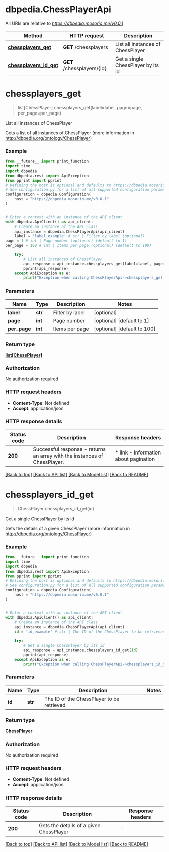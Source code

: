 # dbpedia.ChessPlayerApi

All URIs are relative to *https://dbpedia.mosorio.me/v0.0.1*

Method | HTTP request | Description
------------- | ------------- | -------------
[**chessplayers_get**](ChessPlayerApi.md#chessplayers_get) | **GET** /chessplayers | List all instances of ChessPlayer
[**chessplayers_id_get**](ChessPlayerApi.md#chessplayers_id_get) | **GET** /chessplayers/{id} | Get a single ChessPlayer by its id


# **chessplayers_get**
> list[ChessPlayer] chessplayers_get(label=label, page=page, per_page=per_page)

List all instances of ChessPlayer

Gets a list of all instances of ChessPlayer (more information in http://dbpedia.org/ontology/ChessPlayer)

### Example

```python
from __future__ import print_function
import time
import dbpedia
from dbpedia.rest import ApiException
from pprint import pprint
# Defining the host is optional and defaults to https://dbpedia.mosorio.me/v0.0.1
# See configuration.py for a list of all supported configuration parameters.
configuration = dbpedia.Configuration(
    host = "https://dbpedia.mosorio.me/v0.0.1"
)


# Enter a context with an instance of the API client
with dbpedia.ApiClient() as api_client:
    # Create an instance of the API class
    api_instance = dbpedia.ChessPlayerApi(api_client)
    label = 'label_example' # str | Filter by label (optional)
page = 1 # int | Page number (optional) (default to 1)
per_page = 100 # int | Items per page (optional) (default to 100)

    try:
        # List all instances of ChessPlayer
        api_response = api_instance.chessplayers_get(label=label, page=page, per_page=per_page)
        pprint(api_response)
    except ApiException as e:
        print("Exception when calling ChessPlayerApi->chessplayers_get: %s\n" % e)
```

### Parameters

Name | Type | Description  | Notes
------------- | ------------- | ------------- | -------------
 **label** | **str**| Filter by label | [optional] 
 **page** | **int**| Page number | [optional] [default to 1]
 **per_page** | **int**| Items per page | [optional] [default to 100]

### Return type

[**list[ChessPlayer]**](ChessPlayer.md)

### Authorization

No authorization required

### HTTP request headers

 - **Content-Type**: Not defined
 - **Accept**: application/json

### HTTP response details
| Status code | Description | Response headers |
|-------------|-------------|------------------|
**200** | Successful response - returns an array with the instances of ChessPlayer. |  * link - Information about pagination <br>  |

[[Back to top]](#) [[Back to API list]](../README.md#documentation-for-api-endpoints) [[Back to Model list]](../README.md#documentation-for-models) [[Back to README]](../README.md)

# **chessplayers_id_get**
> ChessPlayer chessplayers_id_get(id)

Get a single ChessPlayer by its id

Gets the details of a given ChessPlayer (more information in http://dbpedia.org/ontology/ChessPlayer)

### Example

```python
from __future__ import print_function
import time
import dbpedia
from dbpedia.rest import ApiException
from pprint import pprint
# Defining the host is optional and defaults to https://dbpedia.mosorio.me/v0.0.1
# See configuration.py for a list of all supported configuration parameters.
configuration = dbpedia.Configuration(
    host = "https://dbpedia.mosorio.me/v0.0.1"
)


# Enter a context with an instance of the API client
with dbpedia.ApiClient() as api_client:
    # Create an instance of the API class
    api_instance = dbpedia.ChessPlayerApi(api_client)
    id = 'id_example' # str | The ID of the ChessPlayer to be retrieved

    try:
        # Get a single ChessPlayer by its id
        api_response = api_instance.chessplayers_id_get(id)
        pprint(api_response)
    except ApiException as e:
        print("Exception when calling ChessPlayerApi->chessplayers_id_get: %s\n" % e)
```

### Parameters

Name | Type | Description  | Notes
------------- | ------------- | ------------- | -------------
 **id** | **str**| The ID of the ChessPlayer to be retrieved | 

### Return type

[**ChessPlayer**](ChessPlayer.md)

### Authorization

No authorization required

### HTTP request headers

 - **Content-Type**: Not defined
 - **Accept**: application/json

### HTTP response details
| Status code | Description | Response headers |
|-------------|-------------|------------------|
**200** | Gets the details of a given ChessPlayer |  -  |

[[Back to top]](#) [[Back to API list]](../README.md#documentation-for-api-endpoints) [[Back to Model list]](../README.md#documentation-for-models) [[Back to README]](../README.md)

